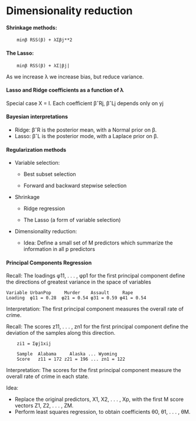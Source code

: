 # Dimensionality reduction


   #### Shrinkage methods:
   
        minβ RSS(β) + λΣβj**2
        
   #### The Lasso:
   
        minβ RSS(β) + λΣ|βj|
        
   As we increase λ we increase bias, but reduce variance.
   
   #### Lasso and Ridge coefficients as a function of λ
   
   Special case X = I. Each coefficient βˆRj, βˆLj depends only on yj
   
   #### Bayesian interpretations
   
   * Ridge: βˆR is the posterior mean, with a Normal prior on β.
   * Lasso: βˆL is the posterior mode, with a Laplace prior on β.    
   
   #### Regularization methods
   
   * Variable selection:
        
        * Best subset selection
        
        * Forward and backward stepwise selection
        
   * Shrinkage
   
        * Ridge regression
        
        * The Lasso (a form of variable selection)
        
   * Dimensionality reduction:
    
        * Idea: Define a small set of M predictors which summarize the information in all p predictors
        
   #### Principal Components Regression
   
   Recall: The loadings φ11, . . . , φp1 for the first principal component define the directions of greatest variance in the space of variables
   
   
    Variable UrbanPop     Murder    Assault     Rape
    Loading  φ11 = 0.28  φ21 = 0.54 φ31 = 0.59 φ41 = 0.54

   Interpretation: The first principal component measures the overall rate of crime.
   
   Recall: The scores z11, . . . , zn1 for the first principal component define the deviation of the samples along this direction.

        zi1 = Σφj1xij
        
        Sample  Alabama     Alaska ... Wyoming
        Score   z11 = 172 z21 = 196 ... zn1 = 122
        
        
   Interpretation: The scores for the first principal component measure the overall rate of crime in each state.
   
   
   Idea:

   * Replace the original predictors, X1, X2, . . . , Xp, with the first M score vectors Z1, Z2, . . . , ZM.
   * Perform least squares regression, to obtain coefficients θ0, θ1, . . . , θM.